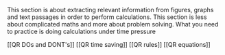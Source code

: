 This section is about extracting relevant information from figures, graphs and text passages in order to perform calculations. This section is less about complicated maths and more about problem solving. What you need to practice is doing calculations under time pressure

[[QR DOs and DONT's]]
[[QR time saving]]
[[QR rules]]
[[QR equations]]